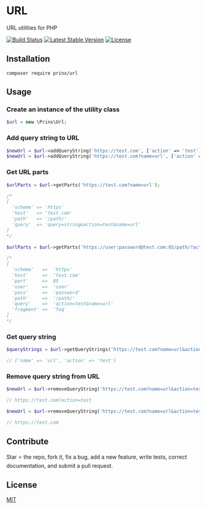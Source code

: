 # URL

URL utilities for PHP

<p>
<a href="https://github.com/prinx/url/actions/workflows/tests.yml"><img src="https://github.com/prinx/url/actions/workflows/tests.yml/badge.svg" alt="Build Status"></a>
<a href="https://packagist.org/packages/prinx/url"><img src="https://poser.pugx.org/prinx/url/v/stable.svg" alt="Latest Stable Version"></a>
<a href="https://packagist.org/packages/prinx/url"><img src="https://poser.pugx.org/prinx/url/license.svg" alt="License"></a>
</p>


## Installation

```shell
composer require prinx/url
```

## Usage

### Create an instance of the utility class

```php
$url = new \Prinx\Url;
```

### Add query string to URL

```php
$newUrl = $url->addQueryString('https://test.com', ['action' => 'test']); // https://test.com?action=test
$newUrl = $url->addQueryString('https://test.com?name=url', ['action' => 'test']); // https://test.com?name=url&action=test
```

### Get URL parts

```php
$urlParts = $url->getParts('https://test.com?name=url');

/*
[
  'scheme' => 'https'
  'host'   => 'test.com'
  'path'   => '/path/'
  'query'  => 'query=string&action=test&name=url'
]
*/
```

```php
$urlParts = $url->getParts('https://user:password@test.com:85/path/?action=test&name=url#faq');

/*
[
  'scheme'   =>  'https'
  'host'     =>  'test.com'
  'port'     =>  85
  'user'     =>  'user'
  'pass'     =>  'password'
  'path'     =>  '/path/'
  'query'    =>  'action=test&name=url'
  'fragment' =>  'faq'
]
*/
```

### Get query string

```php
$queryStrings = $url->getQueryStrings('https://test.com?name=url&action=test');

// ['name' => 'url', 'action' => 'test']
```

### Remove query string from URL

```php
$newUrl = $url->removeQueryString('https://test.com?name=url&action=test', 'name');

// https://test.com?action=test
```

```php
$newUrl = $url->removeQueryString('https://test.com?name=url&action=test', ['name', 'action']);

// https://test.com
```

## Contribute

Star :star: the repo, fork it, fix a bug, add a new feature, write tests, correct documentation, and submit a pull request.

## License

[MIT](LICENSE)
